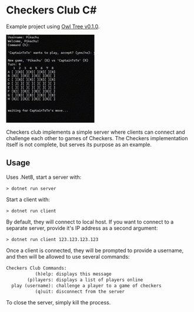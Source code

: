 # Checkers Club C#
Example project using [Owl Tree v0.1.0](https://github.com/CaptainToTo/owl-tree).

![client.gif](client.gif)

Checkers club implements a simple server where clients can connect and challenge each other to games of Checkers. The Checkers implementation itself is not complete, but serves its purpose as an example.

## Usage

Uses .Net8, start a server with:

```
> dotnet run server
```

Start a client with:

```
> dotnet run client
```

By default, they will connect to local host. If you want to connect to a separate server, provide it's IP address as a second argument:

```
> dotnet run client 123.123.123.123
```

Once a client is connected, they will be prompted to provide a username, and then will be allowed to use several commands:

```
Checkers Club Commands:
           (h)elp: displays this message
        (p)layers: displays a list of players online
  play (username): challenge a player to a game of checkers
           (q)uit: disconnect from the server
```

To close the server, simply kill the process.